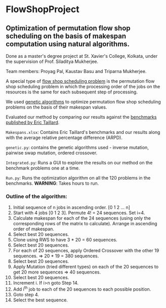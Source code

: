 # FlowShopProject
## Optimization of permutation flow shop scheduling on the basis of makespan computation using natural algorithms.
Done as a master's degree project at St. Xavier's College, Kolkata, under the supervision of Prof. Siladitya Mukherjee.

Team members: Proyag Pal, Kaustav Basu and Triparna Mukherjee.

A special type of [flow shop scheduling problem](https://en.wikipedia.org/wiki/Flow_shop_scheduling) is the permutation flow shop scheduling problem in which the processing order of the jobs on the resources is the same for each subsequent step of processing.

We used [genetic algorithms](https://en.wikipedia.org/wiki/Genetic_algorithm) to optimize permutation flow shop scheduling problems on the basis of their makespan values.

Evaluated our method by comparing our results against the [benchmarks published by Eric Taillard](http://mistic.heig-vd.ch/taillard/articles.dir/Taillard1993EJOR.pdf).

`Makespans.xlsx`: Contains Eric Taillard's benchmarks and our results along with the average relative percentage difference (ARPD).

`genetic.py`: contains the genetic algorithms used - inverse mutation, pairwise swap mutation, ordered crossover.

`Integrated.py`: Runs a GUI to explore the results on our method on the benchmark problems one at a time.

`Run.py`: Runs the optimization algorithm on all the 120 problems in the benchmarks. **WARNING**: Takes hours to run.



### Outline of the algorithm:

1.	Initial sequence of n jobs in ascending order. [0 1 2 ... n]
2.	Start with 4 jobs [0 1 2 3]. Permute 4! = 24 sequences. Set i=4.
3.	Calculate makespan for each of the 24 sequences (using only the corresponding rows of the matrix to calculate). Arrange in ascending order of makespan.
4.	Select best 20 sequences.
5.	Clone using RWS to have 3 * 20 = 60 sequences.
6.	Select best 20 sequences.
7.	For each of 20 sequences, apply Ordered Crossover with the other 19 sequences. => 20 * 19 = 380 sequences.
8.	Select best 20 sequences.
9.	Apply Mutation (tried different types) on each of the 20 sequences to get 20 more sequences => 40 sequences.
10.	Select best 20 sequences.
11.	Increment i. If i>n goto Step 14.
12.	Add i<sup>th</sup> job to each of the 20 sequences to each possible position.
13.	Goto step 4.
14.	Select the best sequence.
